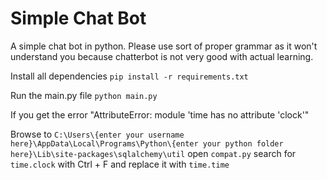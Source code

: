 # Simple Chat Bot

A simple chat bot in python.
Please use sort of proper grammar as it won't understand you because chatterbot is not very good with actual learning.

Install all dependencies
``pip install -r requirements.txt``

Run the main.py file
``python main.py``

If you get the error "AttributeError: module 'time has no attribute 'clock'"

Browse to ``C:\Users\{enter your username here}\AppData\Local\Programs\Python\{enter your python folder here}\Lib\site-packages\sqlalchemy\util``
open ``compat.py`` search for ``time.clock`` with Ctrl + F and replace it with ``time.time``
